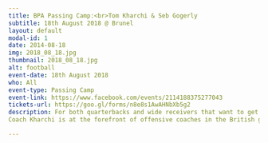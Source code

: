 ```yaml
---
title: BPA Passing Camp:<br>Tom Kharchi & Seb Gogerly
subtitle: 18th August 2018 @ Brunel
layout: default
modal-id: 1
date: 2014-08-18
img: 2018_08_18.jpg
thumbnail: 2018_08_18.jpg
alt: football
event-date: 18th August 2018
who: All
event-type: Passing Camp
event-link: https://www.facebook.com/events/2114188375277043
tickets-url: https://goo.gl/forms/n8e8s1AwAHNbXb5g2
description: For both quarterbacks and wide receivers that want to get better and receive high calibre coaching. If that sounds like you then sign up now! £15 per athlete. Limited to 24 spots.<p> Delivered by Coach Tom Kharchi, founder and lead coach of the BPA as well as Coach Seb Gogerly of the London Warriors Urban American Football Program.<br/>
Coach Kharchi is at the forefront of offensive coaches in the British game. Having visited and learnt from some of the best programs in America. Such as the Florida Gators, UCF Knights, IMG Academy and Temple Owls. Coach brings some great knowledge and experience to the passing game here in Britain. <br/> Joining him is a long time veteran of the game coach Seb Gogerly. Seb has been with the Warriors for nearly ten years and has seen stints coaching with the Kingston Cougars. <br/>The day consists of two, two hour field sessions split by one hour classroom.

---
```

